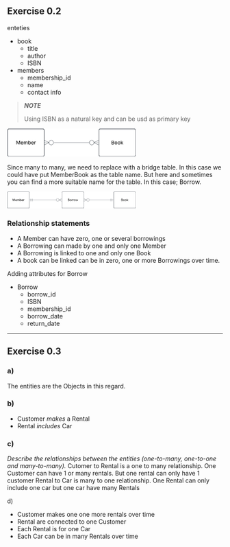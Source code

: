 ## Exercise 0.2

enteties
- book
    - title
    - author
    - ISBN
- members
    - membership_id
    - name
    - contact info

> **_NOTE_**
> 
> Using ISBN as a natural key and can be usd as primary key


<img src = "../../assets/exercise0_2b.png" width = 300>

Since many to many, we need to replace with a bridge table. In this case we could have put MemberBook as the table name. But here and sometimes you can find a more suitable name for the table. In this case; Borrow. 

<img src = "../../assets/ex0_22.png" width = 300>

### Relationship statements
- A Member can have zero, one or several borrowings
- A Borrowing can made by one and only one Member
- A Borrowing is linked to one and only one Book
- A book can be linked can be in zero, one or more Borrowings over time. 

Adding attributes for Borrow
- Borrow
    - borrow_id
    - ISBN
    - membership_id
    - borrow_date
    - return_date

---

## Exercise 0.3

### a) 
The entities are the Objects in this regard. 

### b)
- Customer *makes* a Rental
- Rental *includes* Car

### c) 
*Describe the relationships between the entities (one-to-many, one-to-one and many-to-many).*
Cutomer to Rental is a one to many relationship. One Customer can have 1 or many rentals. But one rental can only have 1 customer
Rental to Car is many to one relationship. One Rental can only include one car but one car have many Rentals

d) 
- Customer makes one one more rentals over time
- Rental are connected to one Customer
- Each Rental is for one Car
- Each Car can be in many Rentals over time